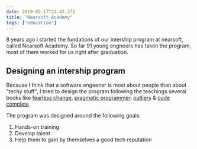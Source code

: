 ```yaml
--- 
date: 2019-02-17T21:42:37Z
title: "Nearsoft Academy"
tags: ["education"]
---
```


8 years ago I started the fundations of our intership program at nearsoft, called Nearsoft Academy.
So far 91 young engneers has taken the program, most of them worked for us right after graduation. 


## Designing an intership program

Because I think that a software engeener is most about people than about "techy stuff", I tried to
design the program following the teachings several books like [fearless change](/books/fearless-change),
[pragmatic programmer](/books/pragmatic-programmer), [outliers](/books/outliers) & [code
complete](/books/code-complete)

The program was designed around the following goals:
1. Hands-on training
2. Develop talent
3. Help them to gain by themselves a good tech reputation





